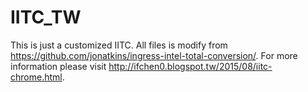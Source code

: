 # IITC_TW
This is just a customized IITC.
All files is modify from https://github.com/jonatkins/ingress-intel-total-conversion/.
For more information please visit http://ifchen0.blogspot.tw/2015/08/iitc-chrome.html.